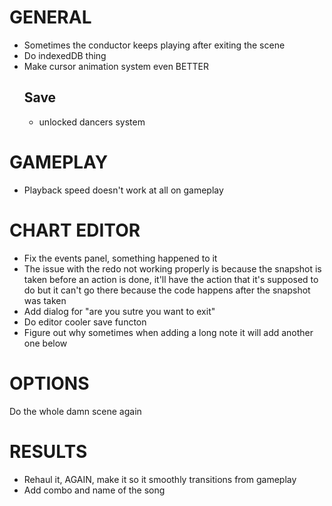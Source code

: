 # GENERAL
- Sometimes the conductor keeps playing after exiting the scene
- Do indexedDB thing
- Make cursor animation system even BETTER
    ## Save
    - unlocked dancers system

# GAMEPLAY
- Playback speed doesn't work at all on gameplay

# CHART EDITOR
- Fix the events panel, something happened to it
- The issue with the redo not working properly is because the snapshot is taken before an action is done, it'll have the action that it's supposed to do but it can't go there because the code happens after the snapshot was taken
- Add dialog for "are you sutre you want to exit"
- Do editor cooler save functon
- Figure out why sometimes when adding a long note it will add another one below

# OPTIONS
Do the whole damn scene again

# RESULTS
- Rehaul it, AGAIN, make it so it smoothly transitions from gameplay
- Add combo and name of the song